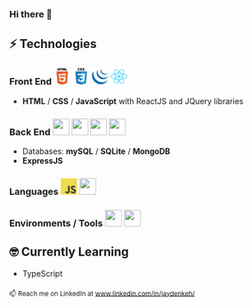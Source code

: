 ### Hi there 👋

<!--
**jaydenkeh/jaydenkeh** is a ✨ _special_ ✨ repository because its `README.md` (this file) appears on your GitHub profile.
-->

## ⚡ Technologies
### Front End <picture><source media="(prefers-color-scheme: dark)" srcset="https://raw.githubusercontent.com/llkyz/llkyz/main/icons/html5/html5-white-original-wordmark.svg"><img height="30" width="30" src="https://raw.githubusercontent.com/llkyz/llkyz/main/icons/html5/html5-original-wordmark.svg"></picture> <picture><source media="(prefers-color-scheme: dark)" srcset="https://raw.githubusercontent.com/llkyz/llkyz/main/icons/css3/css3-white-original-wordmark.svg"><img height="30" width="30" src="https://raw.githubusercontent.com/llkyz/llkyz/main/icons/css3/css3-original-wordmark.svg"></picture> <picture><source media="(prefers-color-scheme: dark)" srcset="https://raw.githubusercontent.com/llkyz/llkyz/main/icons/jquery/jquery-plain.svg"><img height="30" width="30" src="https://raw.githubusercontent.com/llkyz/llkyz/main/icons/jquery/jquery-plain.svg"></picture> <picture><source media="(prefers-color-scheme: dark)" srcset="https://raw.githubusercontent.com/llkyz/llkyz/main/icons/react/react-original.svg"><img height="30" width="30" src="https://raw.githubusercontent.com/llkyz/llkyz/main/icons/react/react-original.svg"></picture> 
- **HTML** / **CSS** / **JavaScript** with ReactJS and JQuery libraries

### Back End <picture><source media="(prefers-color-scheme: dark)" srcset="https://cdn.jsdelivr.net/gh/llkyz/llkyz/icons/mysql/mysql-plain.svg"><img height="30" width="30" src="https://cdn.jsdelivr.net/gh/llkyz/llkyz/icons/mysql/mysql-plain.svg"></picture> <picture><source media="(prefers-color-scheme: dark)" srcset="https://cdn.jsdelivr.net/gh/llkyz/llkyz/icons/sqlite/sqlite-original.svg"><img height="30" width="30" src="https://cdn.jsdelivr.net/gh/llkyz/llkyz/icons/sqlite/sqlite-original.svg"></picture> <picture><source media="(prefers-color-scheme: dark)" srcset="https://cdn.jsdelivr.net/gh/llkyz/llkyz/icons/mongodb/mongodb-original.svg"><img height="30" width="30" src="https://cdn.jsdelivr.net/gh/llkyz/llkyz/icons/mongodb/mongodb-original.svg"></picture> <picture><source media="(prefers-color-scheme: dark)" srcset="https://cdn.jsdelivr.net/gh/llkyz/llkyz/icons/express/express-white-original.svg"><img height="30" width="30" src="https://cdn.jsdelivr.net/gh/llkyz/llkyz/icons/express/express-original.svg"></picture>

- Databases: **mySQL** / **SQLite** / **MongoDB**
- **ExpressJS** 

### Languages <picture><source media="(prefers-color-scheme: dark)" srcset="https://raw.githubusercontent.com/llkyz/llkyz/main/icons/javascript/javascript-original.svg"><img height="30" width="30" src="https://raw.githubusercontent.com/llkyz/llkyz/main/icons/javascript/javascript-original.svg"></picture> <picture><source media="(prefers-color-scheme: dark)" srcset="https://cdn.jsdelivr.net/gh/llkyz/llkyz/icons/python/python-original.svg"><img height="30" width="30" src="https://cdn.jsdelivr.net/gh/llkyz/llkyz/icons/python/python-original.svg"></picture>

### Environments / Tools <picture><source media="(prefers-color-scheme: dark)" srcset="https://cdn.jsdelivr.net/gh/llkyz/llkyz/icons/vscode/vscode-original.svg"><img height="30" width="30" src="https://cdn.jsdelivr.net/gh/llkyz/llkyz/icons/vscode/vscode-original.svg"></picture> <picture><source media="(prefers-color-scheme: dark)" srcset="https://cdn.jsdelivr.net/gh/llkyz/llkyz/icons/nodejs/nodejs-plain.svg"><img height="30" width="30" src="https://cdn.jsdelivr.net/gh/llkyz/llkyz/icons/nodejs/nodejs-plain.svg"></picture>

## 🤓 Currently Learning
- TypeScript

<sub>📫 Reach me on LinkedIn at www.linkedin.com/in/jaydenkeh/</sub>
